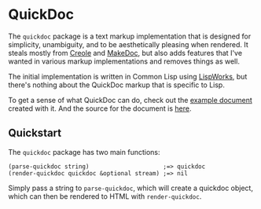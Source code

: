 # QuickDoc

The `quickdoc` package is a text markup implementation that is designed for simplicity, unambiguity, and to be aesthetically pleasing when rendered. It steals mostly from [Creole](http://www.wikicreole.org/) and [MakeDoc](http://www.rebol.net/docs/makedoc.html), but also adds features that I've wanted in various markup implementations and removes things as well.

The initial implementation is written in Common Lisp using [LispWorks](http://www.lispworks.com), but there's nothing about the QuickDoc markup that is specific to Lisp.

To get a sense of what QuickDoc can do, check out the [example document](https://massung.github.io/quickdoc/example.html) created with it. And the source for the document is [here](https://raw.githubusercontent.com/massung/quickdoc/master/example.txt).

## Quickstart

The `quickdoc` package has two main functions:

	(parse-quickdoc string)                     ;=> quickdoc
	(render-quickdoc quickdoc &optional stream) ;=> nil

Simply pass a string to `parse-quickdoc`, which will create a quickdoc object, which can then be rendered to HTML with `render-quickdoc`.

